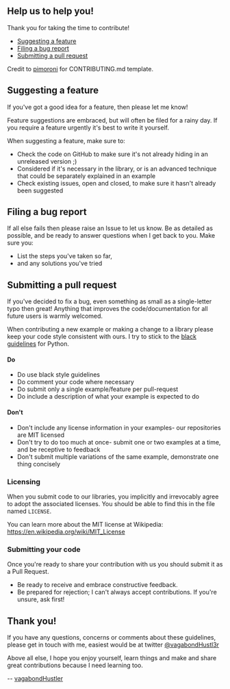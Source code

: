 ## Help us to help you!

Thank you for taking the time to contribute!

* [Suggesting a feature](#suggesting-a-feature)
* [Filing a bug report](#filing-a-bug-report)
* [Submitting a pull request](#submitting-a-pull-request)

Credit to [pimoroni](https://github.com/pimoroni/template-python/blob/master/.github/CONTRIBUTING.md) for CONTRIBUTING.md template.

## Suggesting a feature

If you've got a good idea for a feature, then please let me know!

Feature suggestions are embraced, but will often be filed for a rainy day. If you require a feature urgently it's best to write it yourself.

When suggesting a feature, make sure to:

* Check the code on GitHub to make sure it's not already hiding in an unreleased version ;)
* Considered if it's necessary in the library, or is an advanced technique that could be separately explained in an example
* Check existing issues, open and closed, to make sure it hasn't already been suggested

## Filing a bug report

If all else fails then please raise an Issue to let us know. Be as detailed as possible, and be ready to answer questions when I get back to you. Make sure you:

* List the steps you've taken so far,
* and any solutions you've tried

## Submitting a pull request

If you've decided to fix a bug, even something as small as a single-letter typo then great! Anything that improves the code/documentation for all future users is warmly welcomed.

When contributing a new example or making a change to a library please keep your code style consistent with ours. I try to stick to the [black guidelines](https://black.readthedocs.io/en/stable/the_black_code_style/current_style.html) for Python.

#### Do

* Do use black style guidelines
* Do comment your code where necessary
* Do submit only a single example/feature per pull-request
* Do include a description of what your example is expected to do

#### Don't

* Don't include any license information in your examples- our repositories are MIT licensed
* Don't try to do too much at once- submit one or two examples at a time, and be receptive to feedback
* Don't submit multiple variations of the same example, demonstrate one thing concisely

### Licensing

When you submit code to our libraries, you implicitly and irrevocably agree to adopt the associated licenses. You should be able to find this in the file named `LICENSE`.

You can learn more about the MIT license at Wikipedia: https://en.wikipedia.org/wiki/MIT_License

### Submitting your code

Once you're ready to share your contribution with us you should submit it as a Pull Request.

* Be ready to receive and embrace constructive feedback.
* Be prepared for rejection; I can't always accept contributions. If you're unsure, ask first!

## Thank you!

If you have any questions, concerns or comments about these guidelines, please get in touch with me, easiest would be at twitter [@vagabondHustl3r](https://twitter.com/vagabondHustl3r) 

Above all else, I hope you enjoy yourself, learn things and make and share great contributions because I need learning too.

-- [vagabondHustler](https://github.com/vagabondHustler)
